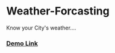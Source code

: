 # Weather-Forcasting
Know your City's weather....
### <a href="https://mr-rajnix.github.io/Weather-Forcasting/">Demo Link</a>
